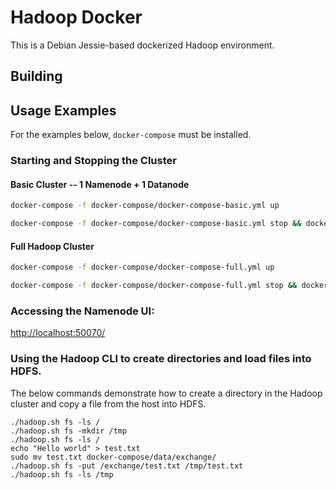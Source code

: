# Hadoop Docker

This is a Debian Jessie-based dockerized Hadoop environment.

## Building

## Usage Examples

For the examples below, `docker-compose` must be installed.

### Starting and Stopping the Cluster

#### Basic Cluster -- 1 Namenode + 1 Datanode

```bash
docker-compose -f docker-compose/docker-compose-basic.yml up
```

```bash
docker-compose -f docker-compose/docker-compose-basic.yml stop && docker-compose -f docker-compose/docker-compose-basic.yml rm
```

#### Full Hadoop Cluster

```bash
docker-compose -f docker-compose/docker-compose-full.yml up
```

```bash
docker-compose -f docker-compose/docker-compose-full.yml stop && docker-compose -f docker-compose/docker-compose-full.yml rm
```

### Accessing the Namenode UI:

<http://localhost:50070/>

### Using the Hadoop CLI to create directories and load files into HDFS.

The below commands demonstrate how to create a directory in the Hadoop cluster and copy a file from the host into HDFS.

```
./hadoop.sh fs -ls /
./hadoop.sh fs -mkdir /tmp
./hadoop.sh fs -ls /
echo "Hello world" > test.txt
sudo mv test.txt docker-compose/data/exchange/
./hadoop.sh fs -put /exchange/test.txt /tmp/test.txt
./hadoop.sh fs -ls /tmp
```
